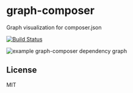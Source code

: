 # graph-composer

Graph visualization for composer.json

[![Build Status](https://travis-ci.org/clue/graph-composer.png?branch=master)](https://travis-ci.org/clue/graph-composer)

![example graph-composer dependency graph](http://s7.directupload.net/images/130515/bjvltqe3.png)


## License

MIT
